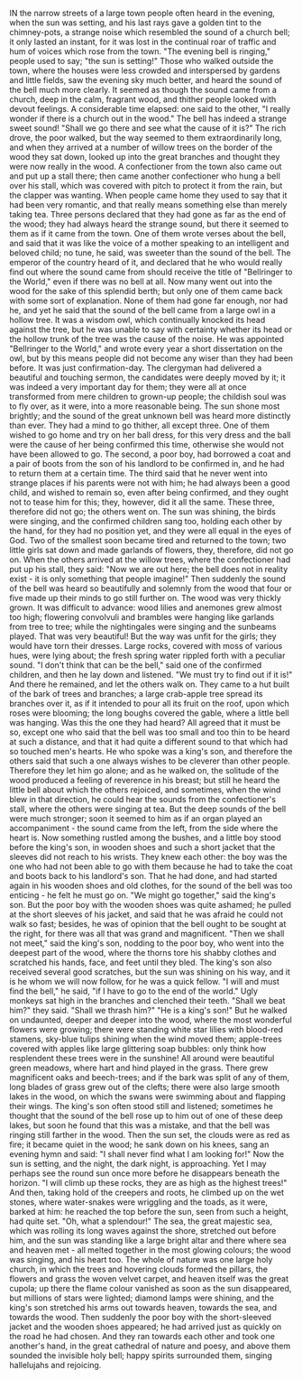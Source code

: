 IN the narrow streets of a large town people often heard in the evening, when the sun was setting, and his last rays gave a golden tint to the chimney-pots, a strange noise which resembled the sound of a church bell; it only lasted an instant, for it was lost in the continual roar of traffic and hum of voices which rose from the town.
"The evening bell is ringing," people used to say; "the sun is setting!"
Those who walked outside the town, where the houses were less crowded and interspersed by gardens and little fields, saw the evening sky much better, and heard the sound of the bell much more clearly.
It seemed as though the sound came from a church, deep in the calm, fragrant wood, and thither people looked with devout feelings.
A considerable time elapsed: one said to the other, "I really wonder if there is a church out in the wood."
The bell has indeed a strange sweet sound!
"Shall we go there and see what the cause of it is?"
The rich drove, the poor walked, but the way seemed to them extraordinarily long, and when they arrived at a number of willow trees on the border of the wood they sat down, looked up into the great branches and thought they were now really in the wood.
A confectioner from the town also came out and put up a stall there; then came another confectioner who hung a bell over his stall, which was covered with pitch to protect it from the rain, but the clapper was wanting.
When people came home they used to say that it had been very romantic, and that really means something else than merely taking tea.
Three persons declared that they had gone as far as the end of the wood; they had always heard the strange sound, but there it seemed to them as if it came from the town.
One of them wrote verses about the bell, and said that it was like the voice of a mother speaking to an intelligent and beloved child; no tune, he said, was sweeter than the sound of the bell.
The emperor of the country heard of it, and declared that he who would really find out where the sound came from should receive the title of "Bellringer to the World," even if there was no bell at all.
Now many went out into the wood for the sake of this splendid berth; but only one of them came back with some sort of explanation.
None of them had gone far enough, nor had he, and yet he said that the sound of the bell came from a large owl in a hollow tree.
It was a wisdom owl, which continually knocked its head against the tree, but he was unable to say with certainty whether its head or the hollow trunk of the tree was the cause of the noise.
He was appointed "Bellringer to the World," and wrote every year a short dissertation on the owl, but by this means people did not become any wiser than they had been before.
It was just confirmation-day.
The clergyman had delivered a beautiful and touching sermon, the candidates were deeply moved by it; it was indeed a very important day for them; they were all at once transformed from mere children to grown-up people; the childish soul was to fly over, as it were, into a more reasonable being.
The sun shone most brightly; and the sound of the great unknown bell was heard more distinctly than ever.
They had a mind to go thither, all except three.
One of them wished to go home and try on her ball dress, for this very dress and the ball were the cause of her being confirmed this time, otherwise she would not have been allowed to go.
The second, a poor boy, had borrowed a coat and a pair of boots from the son of his landlord to be confirmed in, and he had to return them at a certain time.
The third said that he never went into strange places if his parents were not with him; he had always been a good child, and wished to remain so, even after being confirmed, and they ought not to tease him for this; they, however, did it all the same.
These three, therefore did not go; the others went on.
The sun was shining, the birds were singing, and the confirmed children sang too, holding each other by the hand, for they had no position yet, and they were all equal in the eyes of God.
Two of the smallest soon became tired and returned to the town; two little girls sat down and made garlands of flowers, they, therefore, did not go on.
When the others arrived at the willow trees, where the confectioner had put up his stall, they said: "Now we are out here; the bell does not in reality exist - it is only something that people imagine!"
Then suddenly the sound of the bell was heard so beautifully and solemnly from the wood that four or five made up their minds to go still further on.
The wood was very thickly grown.
It was difficult to advance: wood lilies and anemones grew almost too high; flowering convolvuli and brambles were hanging like garlands from tree to tree; while the nightingales were singing and the sunbeams played.
That was very beautiful!
But the way was unfit for the girls; they would have torn their dresses.
Large rocks, covered with moss of various hues, were lying about; the fresh spring water rippled forth with a peculiar sound.
"I don't think that can be the bell," said one of the confirmed children, and then he lay down and listened.
"We must try to find out if it is!"
And there he remained, and let the others walk on.
They came to a hut built of the bark of trees and branches; a large crab-apple tree spread its branches over it, as if it intended to pour all its fruit on the roof, upon which roses were blooming; the long boughs covered the gable, where a little bell was hanging.
Was this the one they had heard?
All agreed that it must be so, except one who said that the bell was too small and too thin to be heard at such a distance, and that it had quite a different sound to that which had so touched men's hearts.
He who spoke was a king's son, and therefore the others said that such a one always wishes to be cleverer than other people.
Therefore they let him go alone; and as he walked on, the solitude of the wood produced a feeling of reverence in his breast; but still he heard the little bell about which the others rejoiced, and sometimes, when the wind blew in that direction, he could hear the sounds from the confectioner's stall, where the others were singing at tea.
But the deep sounds of the bell were much stronger; soon it seemed to him as if an organ played an accompaniment - the sound came from the left, from the side where the heart is.
Now something rustled among the bushes, and a little boy stood before the king's son, in wooden shoes and such a short jacket that the sleeves did not reach to his wrists.
They knew each other: the boy was the one who had not been able to go with them because he had to take the coat and boots back to his landlord's son.
That he had done, and had started again in his wooden shoes and old clothes, for the sound of the bell was too enticing - he felt he must go on.
"We might go together," said the king's son.
But the poor boy with the wooden shoes was quite ashamed; he pulled at the short sleeves of his jacket, and said that he was afraid he could not walk so fast; besides, he was of opinion that the bell ought to be sought at the right, for there was all that was grand and magnificent.
"Then we shall not meet," said the king's son, nodding to the poor boy, who went into the deepest part of the wood, where the thorns tore his shabby clothes and scratched his hands, face, and feet until they bled.
The king's son also received several good scratches, but the sun was shining on his way, and it is he whom we will now follow, for he was a quick fellow.
"I will and must find the bell," he said, "if I have to go to the end of the world."
Ugly monkeys sat high in the branches and clenched their teeth.
"Shall we beat him?" they said.
"Shall we thrash him?"
"He is a king's son!"
But he walked on undaunted, deeper and deeper into the wood, where the most wonderful flowers were growing; there were standing white star lilies with blood-red stamens, sky-blue tulips shining when the wind moved them; apple-trees covered with apples like large glittering soap bubbles: only think how resplendent these trees were in the sunshine!
All around were beautiful green meadows, where hart and hind played in the grass.
There grew magnificent oaks and beech-trees; and if the bark was split of any of them, long blades of grass grew out of the clefts; there were also large smooth lakes in the wood, on which the swans were swimming about and flapping their wings.
The king's son often stood still and listened; sometimes he thought that the sound of the bell rose up to him out of one of these deep lakes, but soon he found that this was a mistake, and that the bell was ringing still farther in the wood.
Then the sun set, the clouds were as red as fire; it became quiet in the wood; he sank down on his knees, sang an evening hymn and said: "I shall never find what I am looking for!"
Now the sun is setting, and the night, the dark night, is approaching.
Yet I may perhaps see the round sun once more before he disappears beneath the horizon.
"I will climb up these rocks, they are as high as the highest trees!"
And then, taking hold of the creepers and roots, he climbed up on the wet stones, where water-snakes were wriggling and the toads, as it were, barked at him: he reached the top before the sun, seen from such a height, had quite set.
"Oh, what a splendour!"
The sea, the great majestic sea, which was rolling its long waves against the shore, stretched out before him, and the sun was standing like a large bright altar and there where sea and heaven met - all melted together in the most glowing colours; the wood was singing, and his heart too.
The whole of nature was one large holy church, in which the trees and hovering clouds formed the pillars, the flowers and grass the woven velvet carpet, and heaven itself was the great cupola; up there the flame colour vanished as soon as the sun disappeared, but millions of stars were lighted; diamond lamps were shining, and the king's son stretched his arms out towards heaven, towards the sea, and towards the wood.
Then suddenly the poor boy with the short-sleeved jacket and the wooden shoes appeared; he had arrived just as quickly on the road he had chosen.
And they ran towards each other and took one another's hand, in the great cathedral of nature and poesy, and above them sounded the invisible holy bell; happy spirits surrounded them, singing hallelujahs and rejoicing.

